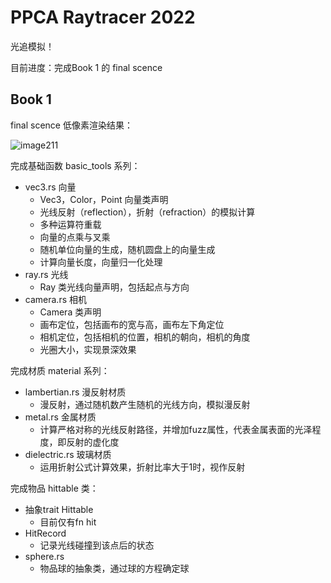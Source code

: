 # PPCA Raytracer 2022

光追模拟！

目前进度：完成Book 1 的 final scence

## Book 1

final scence 低像素渲染结果：

![image211](D:\a_homework_of_c++\1-3_semester\PPCA-Raytracer-2022\img\image211.jpg)

完成基础函数 basic_tools 系列：

- vec3.rs 向量
  - Vec3，Color，Point 向量类声明
  - 光线反射（reflection），折射（refraction）的模拟计算
  - 多种运算符重载
  - 向量的点乘与叉乘
  - 随机单位向量的生成，随机圆盘上的向量生成
  - 计算向量长度，向量归一化处理
- ray.rs 光线
  - Ray 类光线向量声明，包括起点与方向
- camera.rs 相机
  - Camera 类声明
  - 画布定位，包括画布的宽与高，画布左下角定位
  - 相机定位，包括相机的位置，相机的朝向，相机的角度
  - 光圈大小，实现景深效果

完成材质 material 系列：

- lambertian.rs 漫反射材质
  - 漫反射，通过随机数产生随机的光线方向，模拟漫反射
- metal.rs 金属材质
  - 计算严格对称的光线反射路径，并增加fuzz属性，代表金属表面的光泽程度，即反射的虚化度
- dielectric.rs 玻璃材质
  - 运用折射公式计算效果，折射比率大于1时，视作反射

完成物品 hittable 类：

- 抽象trait Hittable 
  - 目前仅有fn hit
- HitRecord
  - 记录光线碰撞到该点后的状态
- sphere.rs
  - 物品球的抽象类，通过球的方程确定球

